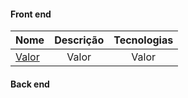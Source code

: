 #### Front end  
  
Nome | Descrição | Tecnologias
:--------- | :------: | :------:
[Valor]() | Valor | Valor  
  
  
#### Back end

